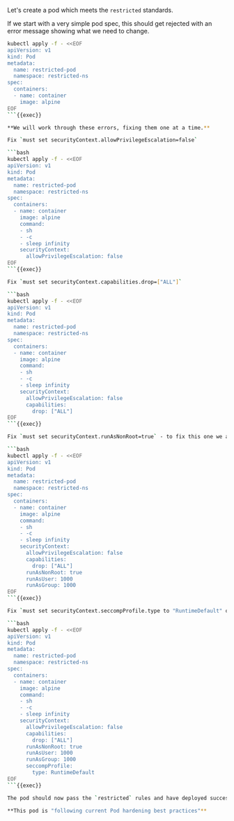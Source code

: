 
Let's create a pod which meets the `restricted` standards.


If we start with a very simple pod spec, this should get rejected with an error message showing what we need to change.


```bash
kubectl apply -f - <<EOF
apiVersion: v1
kind: Pod
metadata:
  name: restricted-pod
  namespace: restricted-ns
spec:
  containers:
  - name: container
    image: alpine
EOF
```{{exec}}

**We will work through these errors, fixing them one at a time.**

Fix `must set securityContext.allowPrivilegeEscalation=false`

```bash
kubectl apply -f - <<EOF
apiVersion: v1
kind: Pod
metadata:
  name: restricted-pod
  namespace: restricted-ns
spec:
  containers:
  - name: container
    image: alpine
    command:
    - sh
    - -c
    - sleep infinity
    securityContext:
      allowPrivilegeEscalation: false
EOF
```{{exec}}

Fix `must set securityContext.capabilities.drop=["ALL"]`

```bash
kubectl apply -f - <<EOF
apiVersion: v1
kind: Pod
metadata:
  name: restricted-pod
  namespace: restricted-ns
spec:
  containers:
  - name: container
    image: alpine
    command:
    - sh
    - -c
    - sleep infinity
    securityContext:
      allowPrivilegeEscalation: false
      capabilities:
        drop: ["ALL"]
EOF
```{{exec}}

Fix `must set securityContext.runAsNonRoot=true` - to fix this one we also need to set `runAsUser` and `runAsGroup` because the docker image runs as user id 0 (root) by default.

```bash
kubectl apply -f - <<EOF
apiVersion: v1
kind: Pod
metadata:
  name: restricted-pod
  namespace: restricted-ns
spec:
  containers:
  - name: container
    image: alpine
    command:
    - sh
    - -c
    - sleep infinity
    securityContext:
      allowPrivilegeEscalation: false
      capabilities:
        drop: ["ALL"]
      runAsNonRoot: true
      runAsUser: 1000
      runAsGroup: 1000
EOF
```{{exec}}

Fix `must set securityContext.seccompProfile.type to "RuntimeDefault" or "Localhost"`

```bash
kubectl apply -f - <<EOF
apiVersion: v1
kind: Pod
metadata:
  name: restricted-pod
  namespace: restricted-ns
spec:
  containers:
  - name: container
    image: alpine
    command:
    - sh
    - -c
    - sleep infinity
    securityContext:
      allowPrivilegeEscalation: false
      capabilities:
        drop: ["ALL"]
      runAsNonRoot: true
      runAsUser: 1000
      runAsGroup: 1000
      seccompProfile:
        type: RuntimeDefault
EOF
```{{exec}}

The pod should now pass the `restricted` rules and have deployed successfully.

**This pod is "following current Pod hardening best practices"**